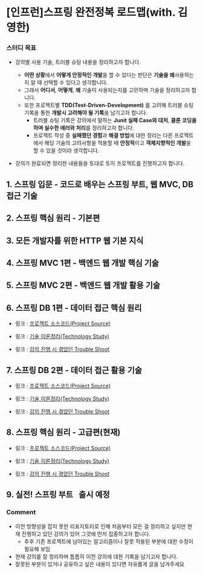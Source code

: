 # [인프런]스프링 완전정복 로드맵(with. 김영한)

### 스터디 목표
* 강의별 사용 기술, 트러블 슈팅 내용을 정리하고자 합니다.
	* **어떤 상황**에서 **어떻게 안정적인 개발**을 할 수 있다는 판단은 **기술을 왜**사용하는지 알 때 선택할 수 있다고 생각합니다.
	* 그래서 **어디서**, **어떻게**, **왜** 기술이 사용되는지를 고민하며 기술을 정리하고자 합니다.
	* 또한 프로젝트별 **TDD(Test-Driven-Development)** 를 고려해 트러블 슈팅 기록을 통한 **개발시 고려해야 될 기록**을 남기고자 합니다.
		* 트러블 슈팅 기록은 강의에서 말하는 **Junit 실패 Case와 대처**, **클론 코딩을 하며 실수한 에러와 처리**를 정리하고자 합니다. 
		* 프로젝트 작성 중 **실패했던 경험**과 **해결 방법**에 대한 정리는 다른 프로젝트에서 해당 기술의 고려사항을 적용할 때 **안정적**이고 **객체지향적인 개발**을 할 수 있을 것이라 생각합니다. 
		
* 강의가 완료되면 정리한 내용들을 토대로 토이 프로젝트를 진행하고자 합니다.
 
## 1. 스프링 입문 - 코드로 배우는 스프링 부트, 웹 MVC, DB 접근 기술


## 2. 스프링 핵심 원리 - 기본편


## 3. 모든 개발자를 위한 HTTP 웹 기본 지식


## 4. 스프링 MVC 1편 - 백엔드 웹 개발 핵심 기술


## 5. 스프링 MVC 2편 - 백엔드 웹 개발 활용 기술


## 6. 스프링 DB 1편 - 데이터 접근 핵심 원리
* 링크 : [프로젝트 소스코드(Project Source)](https://github.com/OiKimiO/Spring_MVC_RoadMap/tree/main/6.%20%EC%8A%A4%ED%94%84%EB%A7%81%20DB%201%ED%8E%B8%20-%20%EB%8D%B0%EC%9D%B4%ED%84%B0%20%EC%A0%91%EA%B7%BC%20%ED%95%B5%EC%8B%AC%20%EC%9B%90%EB%A6%AC/01.%20Project%20Source)
	
* 링크 : [기술 이론정리(Technology Study)](https://github.com/OiKimiO/Spring_MVC_RoadMap/tree/main/6.%20%EC%8A%A4%ED%94%84%EB%A7%81%20DB%201%ED%8E%B8%20-%20%EB%8D%B0%EC%9D%B4%ED%84%B0%20%EC%A0%91%EA%B7%BC%20%ED%95%B5%EC%8B%AC%20%EC%9B%90%EB%A6%AC/02.%20Technology%20Study)
	
* 링크 : [강의 진행 시 겪었던 Trouble Shoot](https://github.com/OiKimiO/Spring_MVC_RoadMap/tree/main/6.%20%EC%8A%A4%ED%94%84%EB%A7%81%20DB%201%ED%8E%B8%20-%20%EB%8D%B0%EC%9D%B4%ED%84%B0%20%EC%A0%91%EA%B7%BC%20%ED%95%B5%EC%8B%AC%20%EC%9B%90%EB%A6%AC/03.%20Trouble%20Shooting)

## 7. 스프링 DB 2편 - 데이터 접근 활용 기술
* 링크 : [프로젝트 소스코드(Project Source)](https://github.com/OiKimiO/Spring_MVC_RoadMap/tree/main/7.%20%EC%8A%A4%ED%94%84%EB%A7%81%20DB%202%ED%8E%B8%20-%20%EB%8D%B0%EC%9D%B4%ED%84%B0%20%EC%A0%91%EA%B7%BC%20%ED%99%9C%EC%9A%A9%20%EA%B8%B0%EC%88%A0/01.%20Project%20Source)
	
* 링크 : [기술 이론정리(Technology Study)](https://github.com/OiKimiO/Spring_MVC_RoadMap/tree/main/7.%20%EC%8A%A4%ED%94%84%EB%A7%81%20DB%202%ED%8E%B8%20-%20%EB%8D%B0%EC%9D%B4%ED%84%B0%20%EC%A0%91%EA%B7%BC%20%ED%99%9C%EC%9A%A9%20%EA%B8%B0%EC%88%A0/02.%20Technology%20Study)
	
* 링크 : [강의 진행 시 겪었던 Trouble Shoot](https://github.com/OiKimiO/Spring_MVC_RoadMap/tree/main/7.%20%EC%8A%A4%ED%94%84%EB%A7%81%20DB%202%ED%8E%B8%20-%20%EB%8D%B0%EC%9D%B4%ED%84%B0%20%EC%A0%91%EA%B7%BC%20%ED%99%9C%EC%9A%A9%20%EA%B8%B0%EC%88%A0/03.%20Trouble%20Shooting)

## 8. 스프링 핵심 원리 - 고급편(현재)
* 링크 : [프로젝트 소스코드(Project Source)](https://github.com/OiKimiO/Spring_MVC_RoadMap/tree/main/8.%20%EC%8A%A4%ED%94%84%EB%A7%81%20%ED%95%B5%EC%8B%AC%20%EC%9B%90%EB%A6%AC%20-%20%EA%B3%A0%EA%B8%89%ED%8E%B8/01.%20Project%20Source)
	
* 링크 : [기술 이론정리(Technology Study)](https://github.com/OiKimiO/Spring_MVC_RoadMap/tree/main/8.%20%EC%8A%A4%ED%94%84%EB%A7%81%20%ED%95%B5%EC%8B%AC%20%EC%9B%90%EB%A6%AC%20-%20%EA%B3%A0%EA%B8%89%ED%8E%B8/02.%20Technology%20Study)
	
* 링크 : [강의 진행 시 겪었던 Trouble Shoot](https://github.com/OiKimiO/Spring_MVC_RoadMap/tree/main/8.%20%EC%8A%A4%ED%94%84%EB%A7%81%20%ED%95%B5%EC%8B%AC%20%EC%9B%90%EB%A6%AC%20-%20%EA%B3%A0%EA%B8%89%ED%8E%B8/03.%20Trouble%20Shooting)

## 9. 실전! 스프링 부트   출시 예정


### Comment
- 이전 방향성을 잡지 못한 리포지토리로 인해 처음부터 모든 걸 정리하고 싶지만 현재 진행하고 있던 강의가 있어 그것에 먼저 집중하고자 합니다.
  * 추후 기존 프로젝트에 남아있는 알고리즘이나 잘못 적용된 부분에 대한 수정이 필요해 보임
- 현재 강의를 잘 정리하며 틈틈히 이전 강의에 대한 기록을 남기고자 합니다. 
- 잘못된 부분이 있거나 공유하고 싶은 내용이 있다면 자유롭게 글을 남겨주세요
